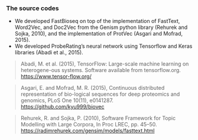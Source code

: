 ### The source codes

* We developed FastBioseq on top of the implementation of FastText, Word2Vec, and Doc2Vec from the Genism python library (Rehurek and Sojka, 2010), and the implementation of ProtVec (Asgari and Mofrad, 2015). 
* We developed ProbeRating’s neural network using Tensorflow and Keras libraries (Abadi et al., 2015).

> Abadi, M. et al. (2015), TensorFlow: Large-scale machine learning on heterogene-ous systems. Software available from tensorflow.org. https://www.tensor-flow.org/

> Asgari, E. and Mofrad, M. R. (2015), Continuous distributed representation of bio-logical sequences for deep proteomics and genomics, PLoS One 10(11), e0141287. https://github.com/kyu999/biovec

> Rehurek, R. and Sojka, P. (2010), Software Framework for Topic Modelling with Large Corpora, In Proc LREC, pp. 45–50. https://radimrehurek.com/gensim/models/fasttext.html
